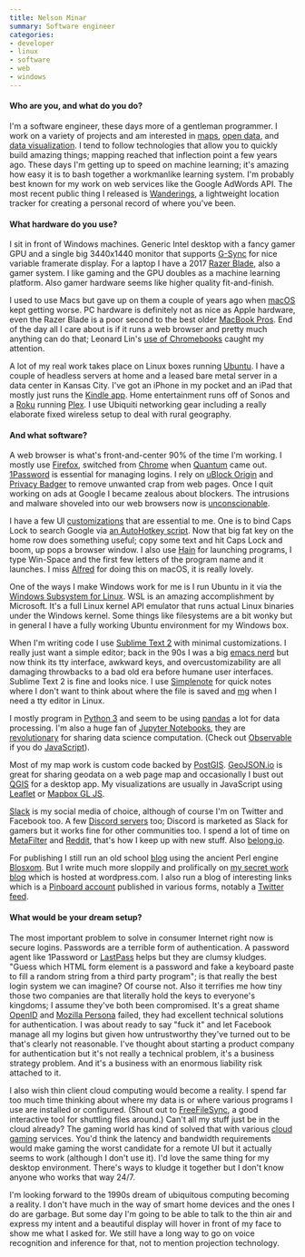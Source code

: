 ```yaml
---
title: Nelson Minar
summary: Software engineer
categories:
- developer
- linux
- software
- web
- windows
---
```


#### Who are you, and what do you do?

I'm a software engineer, these days more of a gentleman programmer. I work on a variety of projects and am interested in [maps](https://github.com/NelsonMinar/vector-river-map "Nelson's vector river map project on GitHub."), [open data][openaddresses], and [data visualization][d3.js]. I tend to follow technologies that allow you to quickly build amazing things; mapping reached that inflection point a few years ago. These days I'm getting up to speed on machine learning; it's amazing how easy it is to bash together a workmanlike learning system. I'm probably best known for my work on web services like the Google AdWords API. The most recent public thing I released is [Wanderings][], a lightweight location tracker for creating a personal record of where you've been.

#### What hardware do you use?

I sit in front of Windows machines. Generic Intel desktop with a fancy gamer GPU and a single big 3440x1440 monitor that supports [G-Sync](https://en.wikipedia.org/wiki/Nvidia_G-Sync "The Wikipedia entry for G-Sync.") for nice variable framerate display. For a laptop I have a 2017 [Razer Blade][blade], also a gamer system. I like gaming and the GPU doubles as a machine learning platform. Also gamer hardware seems like higher quality fit-and-finish. 

I used to use Macs but gave up on them a couple of years ago when [macOS][] kept getting worse. PC hardware is definitely not as nice as Apple hardware, even the Razer Blade is a poor second to the best older [MacBook Pros][macbook-pro]. End of the day all I care about is if it runs a web browser and pretty much anything can do that; Leonard Lin's [use of Chromebooks](https://usesthis.com/interviews/leonard.lin/ "Leonard's Uses This interview.") caught my attention.

A lot of my real work takes place on Linux boxes running [Ubuntu][]. I have a couple of headless servers at home and a leased bare metal server in a data center in Kansas City. I've got an iPhone in my pocket and an iPad that mostly just runs the [Kindle app][kindle-ios]. Home entertainment runs off of Sonos and a [Roku][] running [Plex][]. I use Ubiquiti networking gear including a really elaborate fixed wireless setup to deal with rural geography.

#### And what software?

A web browser is what's front-and-center 90% of the time I'm working. I mostly use [Firefox][], switched from [Chrome][] when [Quantum](https://blog.mozilla.org/blog/2017/11/14/introducing-firefox-quantum/ "A Mozilla post about the newer version of Firefox.") came out. [1Password][] is essential for managing logins. I rely on [uBlock Origin][ublock-origin] and [Privacy Badger][privacy-badger] to remove unwanted crap from web pages. Once I quit working on ads at Google I became zealous about blockers. The intrusions and malware shoveled into our web browsers now is [unconscionable](http://www.somebits.com/weblog/tech/bad/ad-blocking-is-self-preservation.html "Nelson's post about ad blocking.").

I have a few UI [customizations](https://nelsonslog.wordpress.com/2017/02/09/windows-customizations/ "Nelson's post about customising Windows.") that are essential to me. One is to bind Caps Lock to search Google via [an AutoHotkey script](https://gist.github.com/NelsonMinar/737478 "Nelson's AutoHotkey script gist."). Now that big fat key on the home row does something useful; copy some text and hit Caps Lock and boom, up pops a browser window. I also use [Hain][] for launching programs, I type Win-Space and the first few letters of the program name and it launches. I miss [Alfred][] for doing this on macOS, it is really lovely.

One of the ways I make Windows work for me is I run Ubuntu in it via the [Windows Subsystem for Linux][windows-subsystem-for-linux]. WSL is an amazing accomplishment by Microsoft. It's a full Linux kernel API emulator that runs actual Linux binaries under the Windows kernel. Some things like filesystems are a bit wonky but in general I have a fully working Ubuntu environment for my Windows box.

When I'm writing code I use [Sublime Text 2][sublime-text] with minimal customizations. I really just want a simple editor; back in the 90s I was a big [emacs nerd](http://www.nbi.dk/TOOLS/emacs/html-helper-mode/index.html "Nelson's html-helper-mode documentation for emacs.") but now think its tty interface, awkward keys, and overcustomizability are all damaging throwbacks to a bad old era before humane user interfaces. Sublime Text 2 is fine and looks nice. I use [Simplenote][] for quick notes where I don't want to think about where the file is saved and [mg][] when I need a tty editor in Linux.

I mostly program in [Python 3][python] and seem to be using [pandas][] a lot for data processing. I'm also a huge fan of [Jupyter Notebooks](http://www.somebits.com/weblog/tech/good/jupyter-ipython-notebooks.html "Nelson's post about Jupyter Notebooks."), they are [revolutionary](https://www.theatlantic.com/science/archive/2018/04/the-scientific-paper-is-obsolete/556676/ "An article in The Atlantic about scientific papers.") for sharing data science computation. (Check out [Observable][] if you do [JavaScript][]).

Most of my map work is custom code backed by [PostGIS][]. [GeoJSON.io][] is great for sharing geodata on a web page map and occasionally I bust out [QGIS][] for a desktop app. My visualizations are usually in JavaScript using [Leaflet][] or [Mapbox GL JS][mapbox-gl-js].

[Slack][] is my social media of choice, although of course I'm on Twitter and Facebook too. A few [Discord servers][discord] too; Discord is marketed as Slack for gamers but it works fine for other communities too. I spend a lot of time on [MetaFilter][] and [Reddit][], that's how I keep up with new stuff. Also [belong.io](http://belong.io/ "Andy Baio's collection of interesting links.").

For publishing I still run an old school [blog](http://www.somebits.com/weblog/ "Nelson's weblog.") using the ancient Perl engine [Blosxom][]. But I write much more sloppily and prolifically on [my secret work blog](https://nelsonslog.wordpress.com/ "Nelson's work weblog.") which is hosted at wordpress.com. I also run a blog of interesting links which is a [Pinboard account](https://pinboard.in/u:nelson "Nelson's Pinboard account.") published in various forms, notably a [Twitter feed](https://twitter.com/somebitslinks "Nelson's Twitter account for interesting links.").

#### What would be your dream setup?

The most important problem to solve in consumer Internet right now is secure logins. Passwords are a terrible form of authentication. A password agent like 1Password or [LastPass][] helps but they are clumsy kludges. "Guess which HTML form element is a password and fake a keyboard paste to fill a random string from a third party program"; is that really the best login system we can imagine? Of course not. Also it terrifies me how tiny those two companies are that literally hold the keys to everyone's kingdoms; I assume they've both been compromised. It's a great shame [OpenID](https://en.wikipedia.org/wiki/OpenID "The Wikipedia entry for OpenID.") and [Mozilla Persona](https://en.wikipedia.org/wiki/Mozilla_Persona "The Wikipedia entry for Mozilla Persona.") failed, they had excellent technical solutions for authentication. I was about ready to say "fuck it" and let Facebook manage all my logins but given how untrustworthy they've turned out to be that's clearly not reasonable. I've thought about starting a product company for authentication but it's not really a technical problem, it's a business strategy problem. And it's a business with an enormous liability risk attached to it.

I also wish thin client cloud computing would become a reality. I spend far too much time thinking about where my data is or where various programs I use are installed or configured. (Shout out to [FreeFileSync][], a good interactive tool for shuttling files around.) Can't all my stuff just be in the cloud already? The gaming world has kind of solved that with various [cloud gaming](https://www.reddit.com/r/cloudygamer/ "The cloudygamer subreddit.") services. You'd think the latency and bandwidth requirements would make gaming the worst candidate for a remote UI but it actually seems to work (although I don't use it). I'd love the same thing for my desktop environment. There's ways to kludge it together but I don't know anyone who works that way 24/7.

I'm looking forward to the 1990s dream of ubiquitous computing becoming a reality. I don't have much in the way of smart home devices and the ones I do are garbage. But some day I'm going to be able to talk to the thin air and express my intent and a beautiful display will hover in front of my face to show me what I asked for. We still have a long way to go on voice recognition and inference for that, not to mention projection technology.

[blade]: https://www.razer.com/gaming-laptops/razer-blade "A thin gaming PC laptop."
[macbook-pro]: https://www.apple.com/macbook-pro/ "A laptop."
[roku]: https://www.roku.com/ "A device for streaming entertainment to your TV."
[1password]: https://1password.com "Password management software for Mac OS X."
[alfred]: https://www.alfredapp.com/ "A launcher app for the Mac."
[blosxom]: https://en.wikipedia.org/wiki/Blosxom "A self-hosted web publishing tool."
[chrome]: https://www.google.com/intl/en/chrome/browser/ "A WebKit-based browser, where each tab runs in its own thread."
[d3.js]: https://d3js.org/ "A Javascript framework for manipulating data."
[discord]: https://discordapp.com/ "A voice and text chat service."
[firefox]: https://www.mozilla.org/en-US/firefox/new/ "A cross-platform open-source web browser."
[freefilesync]: https://freefilesync.org/ "A tool for syncing files between sources."
[geojson.io]: http://geojson.io/ "A web-based GeoJSON editor."
[hain]: http://hainproject.github.io/hain/ "A program launch for Windows."
[javascript]: https://en.wikipedia.org/wiki/JavaScript "An interpreted scripting language."
[kindle-ios]: https://itunes.apple.com/gb/app/kindle/id302584613 "An iPhone app for accessing Kindle content from Amazon."
[lastpass]: https://lastpass.com/ "A password manager."
[leaflet]: https://leafletjs.com/ "A JavaScript library for working with maps."
[macos]: https://en.wikipedia.org/wiki/MacOS "An operating system for Mac hardware."
[mapbox-gl-js]: https://www.mapbox.com/mapbox-gl-js/api/ "A JavaScript library for rendering maps with WebGL."
[metafilter]: https://www.metafilter.com/ "A community website."
[mg]: https://en.wikipedia.org/wiki/Mg_(editor) "A command line text editor."
[observable]: https://beta.observablehq.com/ "A service for creating interactive workbooks in JavaScript."
[openaddresses]: https://openaddresses.io/ "An open dataset of addresses."
[pandas]: http://pandas.pydata.org/ "A Python data analysis library."
[plex]: https://plex.tv/ "Media center software."
[postgis]: http://www.postgis.org/ "A PostgreSQL add-on that adds geographic support."
[privacy-badger]: https://www.eff.org/privacybadger "A browser extension for blocking trackers and ads."
[python]: https://www.python.org/ "An interpreted scripting language."
[qgis]: https://qgis.org/en/site/ "An open-source GIS mapping tool."
[reddit]: https://www.reddit.com/ "A messageboard service."
[simplenote]: https://simplenote.com/ "A note-taking/syncing service."
[slack]: https://slack.com/ "A collaboration service."
[sublime-text]: http://www.sublimetext.com/ "A coder's text editor."
[ublock-origin]: https://en.wikipedia.org/wiki/UBlock_Origin "A browser extension for blocking elements on the web."
[ubuntu]: https://www.ubuntu.com/ "A Unix distribution."
[wanderings]: https://wanderin.gs/ "A personal location tracking service."
[windows-subsystem-for-linux]: https://msdn.microsoft.com/en-us/commandline/wsl/about "A Linux environment for Windows."
